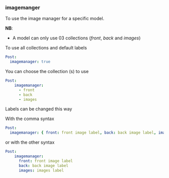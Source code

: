 ### imagemanger

To use the image manager for a specific model.

**NB**:

- A model can only use 03 collections (*front*, *back* and *images*)

To use all collections and default labels

```yaml
Post:
  imagemanager: true
```

You can choose the collection (s) to use

```yaml
Post:
    imagemanager:
      - front
      - back
      - images
```

Labels can be changed this way

With the comma syntax

```yaml
Post:
  imagemanager: { front: front image label, back: back image label, images: images label }
```

or with the other syntax

```yaml
Post:
    imagemanager:
      front: front image label
      back: back image label
      images: images label
```
